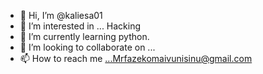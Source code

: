 - 👋 Hi, I’m @kaliesa01
- 👀 I’m interested in ... Hacking 
- 🌱 I’m currently learning python.
- 💞️ I’m looking to collaborate on ...
- 📫 How to reach me ...Mrfazekomaivunisinu@gmail.com

<!---
kaliesa01/kaliesa01 is a ✨ special ✨ repository because its `README.md` (this file) appears on your GitHub profile.
You can click the Preview link to take a look at your changes.
--->
